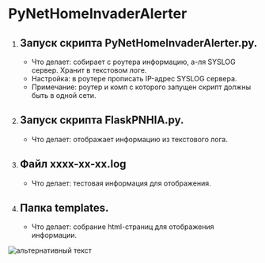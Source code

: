 # PyNetHomeInvaderAlerter
<ol>
<li><h2>Запуск скрипта PyNetHomeInvaderAlerter.py.</h2> </li>
<ul>
<li>Что делает: собирает с роутера информацию, а-ля SYSLOG сервер. Хранит в текстовом логе.</li>
<li>Настройка: в роутере прописать IP-адрес SYSLOG сервера.</li>
<li>Примечание: роутер и комп с которого запущен скрипт должны быть в одной сети.</li>
</ul>
<li><h2>Запуск скрипта FlaskPNHIA.py.</h2></li>
<ul>
<li>Что делает: отображает информацию из текстового лога.</li>
</ul>
<li><h2>Файл xxxx-xx-xx.log </h2></li>
<ul>
<li>Что делает: тестовая информация для отображения.</li>
</ul>
<li><h2>Папка templates.</h2></li>
<ul>
<li>Что делает: собрание html-страниц для отображения информации.</li>
</ul>
</ol>
<img src="https://github.com/dim5x/PyNetHomeInvaderAlerter/raw/master/Screenshot.PNG" alt="альтернативный текст">


